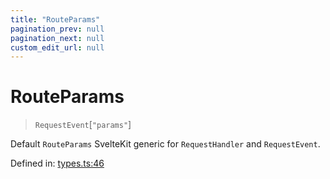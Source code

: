 ```yaml
---
title: "RouteParams"
pagination_prev: null
pagination_next: null
custom_edit_url: null
---
```


# RouteParams

> `RequestEvent`[`"params"`]

Default `RouteParams` SvelteKit generic for `RequestHandler` and `RequestEvent`.

Defined in:  [types.ts:46](https://github.com/bevm0/trpc-svelte-toolbox/blob/66267dc/packages/trpc-sveltekit/src/types.ts#L46)
